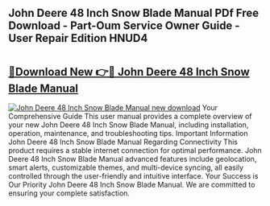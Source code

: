 ## John Deere 48 Inch Snow Blade Manual PDf Free Download - Part-Oum Service Owner Guide - User Repair Edition HNUD4

# <h2><a href="http://bc90714.oget.top/?id=John+Deere+48+Inch+Snow+Blade+Manual">🔗Download New 👉🔴 John Deere 48 Inch Snow Blade Manual</a></h2>

[![John Deere 48 Inch Snow Blade Manual new download](https://i.imgur.com/5g1atiW.png)](http://bc90714.oget.top/?id=John+Deere+48+Inch+Snow+Blade+Manual)
Your Comprehensive Guide This user manual provides a complete overview of your new John Deere 48 Inch Snow Blade Manual, including installation, operation, maintenance, and troubleshooting tips. Important Information John Deere 48 Inch Snow Blade Manual Regarding Connectivity This product requires a stable internet connection for optimal performance. John Deere 48 Inch Snow Blade Manual advanced features include geolocation, smart alerts, customizable themes, and multi-device syncing, all easily controlled through the user-friendly and intuitive interface. Your Success is Our Priority John Deere 48 Inch Snow Blade Manual. We are committed to ensuring your complete satisfaction.
